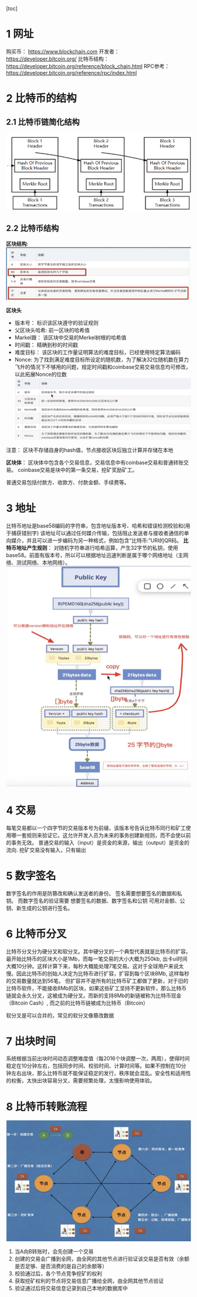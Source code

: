 [toc]

# 1 网址
购买币： https://www.blockchain.com
开发者： https://developer.bitcoin.org/
比特币结构： https://developer.bitcoin.org/reference/block_chain.html
RPC参考： https://developer.bitcoin.org/reference/rpc/index.html

# 2 比特币的结构
## 2.1 比特币链简化结构
![](img/btc_struct.png)

## 2.2 比特币结构
**区块结构**:
![](img/btc_4.png)

**区块头**
- 版本号： 标识该区块遵守的验证规则
- 父区块头哈希: 前一区块的哈希值
- Markel跟： 该区块中交易的Merkel树根的哈希值
- 时间戳： 精确到秒的时间戳
- 难度目标： 该区块的工作量证明算法的难度目标，已经使用特定算法编码
- Nonce: 为了找到满足难度目标所设定的随机数，为了解决32位随机数在算力飞升的情况下不够用的问题，规定时间戳和coinbase交易交易信息均可修改，以此拓展Nonce的位数
![](img/btc_5.png)

注意： 区块不存储自身的hash值，节点接收区块后独立计算并存储在本地

**区块体**：
区块体中包含各个交易信息，交易信息中有coinbase交易和普通转账交易。
coinbase交易是块中的第一条交易，挖矿奖励矿工。

普通交易包括付款方、收款方、付款金额、手续费等。


# 3 地址
比特币地址是base58编码的字符串，包含地址版本号、哈希和错误检测校验和(用于捕获错别字)
该地址可以通过任何媒介传输，包括阻止发送者与接收者通信的单向媒介，并且可以进一步编码为另一种格式，例如包含“比特币:”URI的QR码。
**比特币地址产生规则**：
对随机字符串进行哈希运算，产生32字节的私钥，使用base58。前面有版本号，所以可以根据地址迅速判断是属于哪个网络地址（主网络、测试网络、本地网络）。
![](img/btc_3.png)

# 4 交易
每笔交易都以一个四字节的交易版本号为前缀，该版本号告诉比特币同行和矿工使用哪一套规则来验证它。这允许开发人员为未来的事务创建新规则，而不会使以前的事务无效。
普通交易的输入（input）是资金的来源，输出（output）是资金的流向.
挖矿交易没有输入，只有输出

# 5 数字签名
数字签名的作用是防篡改和确认发送者的身份。
签名需要想要签名的数据和私钥。
而数字签名的验证需要 想要签名的数据、数字签名和公钥
可用对金额、公钥、新生成的公钥进行签名。

# 6 比特币分叉
比特币分叉分为硬分叉和软分叉。其中硬分叉的一个典型代表就是比特币的扩容。最开始比特币的区块大小是1Mb，而每一笔交易的大小大概为250kb, 出卡ui时间大概10分钟。这样计算下来，每秒大概能处理7笔交易。这对于全球用户来说太慢。因此比特币的创始人决定为比特币进行扩容，扩容到每个区块8Mb, 这样每秒的交易数量就达到56笔。
但扩容并不是所有的比特币矿工都做了更新，对于旧的比特币软件，不能接收8Mb的区块，如果这些矿工坚持不更新软件，那么比特币链就会永久分叉，这被成为硬分叉。而新的支持8Mb的新链被称为比特币现金（Bitcoin Cash）, 而之前的比特币链被成为比特币（Bitcoin）

软分叉是可以合并的，常见的软分叉像篡改数据

# 7 出块时间
系统根据当前出块时间动态调整难度值（每2016个块调整一次，两周），使得时间稳定在10分钟左右，包括同步时间、校验时间、计算时间等。如果不控制在10分钟左右出块，那么比特币就不能保证稳定的发行，秩序就会混乱。安全性和适用性的权衡，太快出块容易分叉，需要频繁处理，太慢影响使用体验。

# 8 比特币转账流程
![](img/btc_2.png)
1. 当A向B转账时，会先创建一个交易
2. 创建的交易会广播到全网，由全网的其他节点进行验证该交易是否有效（余额是否足够、是否消费的是自己的余额等）
3. 校验通过后，各个节点竞争挖矿的权利
4. 获取挖矿权利的节点将交易信息广播给全网，由全网其他节点验证
5. 验证通过后将交易信息记录到自己本地的数据库中